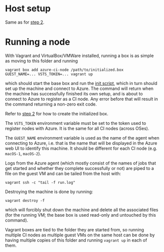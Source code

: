 # Host setup

Same as for [step 2](../2-common-box/README.md).

# Running a node

With Vagrant and VirtualBox/VMWare installed, running a box is as simple as moving to
this folder and running

```
vagrant box add azure-ci-node /path/to/initialized.box
GUEST_NAME=... VSTS_TOKEN=... vagrant up
```

which should start the base box and run the [init script](init.sh), which in
turn should set up the machine and connect to Azure. The command will return
when the machine has successfully finished its own setup, and is about to
connect to Azure to register as a CI node. Any error before that will result in
the command returning a non-zero exit code.

Refer to [step 2](../2-common-box/README.md) for how to create the initialized
box.

The `VSTS_TOKEN` environment variable must be set to the token used to register
nodes with Azure. It is the same for all CI nodes (across OSes).

The `GUEST_NAME` environment variable is used as the name of the agent when
connecting to Azure, i.e. that is the name that will be displayed in the Azure
web UI to identify this machine. It should be different for each CI node (e.g.
`macOS-1`, `macOS-2`).

Logs from the Azure agent (which mostly consist of the names of jobs that get
started and whether they complete successfully or not) are piped to a file on
the guest VM and can be tailed from the host with:

```
vagrant ssh -c "tail -f run.log"
```

Destroying the machine is done by running:

```
vagrant destroy -f
```

which will forcibly shut down the machine and delete all the associated files
(for the running VM; the base box is used read-only and untouched by this
command).

Vagrant boxes are tied to the folder they are started from, so running multiple
CI nodes as multiple guest VMs on the same host can be done by having multiple
copies of this folder and running `vagrant up` in each of them.
